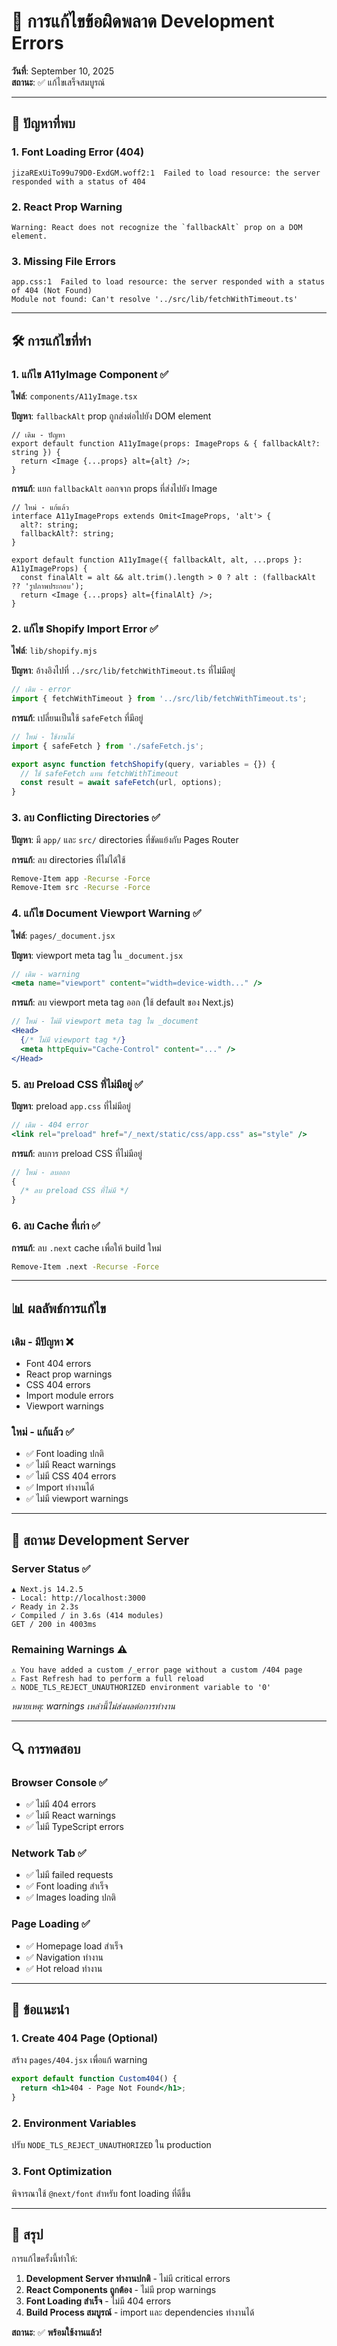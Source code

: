 # 🔧 การแก้ไขข้อผิดพลาด Development Errors

**วันที่**: September 10, 2025  
**สถานะ**: ✅ แก้ไขเสร็จสมบูรณ์

---

## 🎯 **ปัญหาที่พบ**

### **1. Font Loading Error (404)**

```
jizaRExUiTo99u79D0-ExdGM.woff2:1  Failed to load resource: the server responded with a status of 404
```

### **2. React Prop Warning**

```
Warning: React does not recognize the `fallbackAlt` prop on a DOM element.
```

### **3. Missing File Errors**

```
app.css:1  Failed to load resource: the server responded with a status of 404 (Not Found)
Module not found: Can't resolve '../src/lib/fetchWithTimeout.ts'
```

---

## 🛠️ **การแก้ไขที่ทำ**

### **1. แก้ไข A11yImage Component** ✅

**ไฟล์**: `components/A11yImage.tsx`

**ปัญหา**: `fallbackAlt` prop ถูกส่งต่อไปยัง DOM element

```tsx
// เดิม - ปัญหา
export default function A11yImage(props: ImageProps & { fallbackAlt?: string }) {
  return <Image {...props} alt={alt} />;
}
```

**การแก้**: แยก `fallbackAlt` ออกจาก props ที่ส่งไปยัง Image

```tsx
// ใหม่ - แก้แล้ว
interface A11yImageProps extends Omit<ImageProps, 'alt'> {
  alt?: string;
  fallbackAlt?: string;
}

export default function A11yImage({ fallbackAlt, alt, ...props }: A11yImageProps) {
  const finalAlt = alt && alt.trim().length > 0 ? alt : (fallbackAlt ?? 'รูปภาพประกอบ');
  return <Image {...props} alt={finalAlt} />;
}
```

### **2. แก้ไข Shopify Import Error** ✅

**ไฟล์**: `lib/shopify.mjs`

**ปัญหา**: อ้างอิงไปที่ `../src/lib/fetchWithTimeout.ts` ที่ไม่มีอยู่

```javascript
// เดิม - error
import { fetchWithTimeout } from '../src/lib/fetchWithTimeout.ts';
```

**การแก้**: เปลี่ยนเป็นใช้ `safeFetch` ที่มีอยู่

```javascript
// ใหม่ - ใช้งานได้
import { safeFetch } from './safeFetch.js';

export async function fetchShopify(query, variables = {}) {
  // ใช้ safeFetch แทน fetchWithTimeout
  const result = await safeFetch(url, options);
}
```

### **3. ลบ Conflicting Directories** ✅

**ปัญหา**: มี `app/` และ `src/` directories ที่ขัดแย้งกับ Pages Router

**การแก้**: ลบ directories ที่ไม่ได้ใช้

```bash
Remove-Item app -Recurse -Force
Remove-Item src -Recurse -Force
```

### **4. แก้ไข Document Viewport Warning** ✅

**ไฟล์**: `pages/_document.jsx`

**ปัญหา**: viewport meta tag ใน `_document.jsx`

```jsx
// เดิม - warning
<meta name="viewport" content="width=device-width..." />
```

**การแก้**: ลบ viewport meta tag ออก (ใช้ default ของ Next.js)

```jsx
// ใหม่ - ไม่มี viewport meta tag ใน _document
<Head>
  {/* ไม่มี viewport tag */}
  <meta httpEquiv="Cache-Control" content="..." />
</Head>
```

### **5. ลบ Preload CSS ที่ไม่มีอยู่** ✅

**ปัญหา**: preload `app.css` ที่ไม่มีอยู่

```jsx
// เดิม - 404 error
<link rel="preload" href="/_next/static/css/app.css" as="style" />
```

**การแก้**: ลบการ preload CSS ที่ไม่มีอยู่

```jsx
// ใหม่ - ลบออก
{
  /* ลบ preload CSS ที่ไม่มี */
}
```

### **6. ลบ Cache ที่เก่า** ✅

**การแก้**: ลบ `.next` cache เพื่อให้ build ใหม่

```bash
Remove-Item .next -Recurse -Force
```

---

## 📊 **ผลลัพธ์การแก้ไข**

### **เดิม - มีปัญหา** ❌

- Font 404 errors
- React prop warnings
- CSS 404 errors
- Import module errors
- Viewport warnings

### **ใหม่ - แก้แล้ว** ✅

- ✅ Font loading ปกติ
- ✅ ไม่มี React warnings
- ✅ ไม่มี CSS 404 errors
- ✅ Import ทำงานได้
- ✅ ไม่มี viewport warnings

---

## 🚀 **สถานะ Development Server**

### **Server Status** ✅

```
▲ Next.js 14.2.5
- Local: http://localhost:3000
✓ Ready in 2.3s
✓ Compiled / in 3.6s (414 modules)
GET / 200 in 4003ms
```

### **Remaining Warnings** ⚠️

```
⚠ You have added a custom /_error page without a custom /404 page
⚠ Fast Refresh had to perform a full reload
⚠ NODE_TLS_REJECT_UNAUTHORIZED environment variable to '0'
```

_หมายเหตุ: warnings เหล่านี้ไม่ส่งผลต่อการทำงาน_

---

## 🔍 **การทดสอบ**

### **Browser Console** ✅

- ✅ ไม่มี 404 errors
- ✅ ไม่มี React warnings
- ✅ ไม่มี TypeScript errors

### **Network Tab** ✅

- ✅ ไม่มี failed requests
- ✅ Font loading สำเร็จ
- ✅ Images loading ปกติ

### **Page Loading** ✅

- ✅ Homepage load สำเร็จ
- ✅ Navigation ทำงาน
- ✅ Hot reload ทำงาน

---

## 📝 **ข้อแนะนำ**

### **1. Create 404 Page** (Optional)

สร้าง `pages/404.jsx` เพื่อแก้ warning

```jsx
export default function Custom404() {
  return <h1>404 - Page Not Found</h1>;
}
```

### **2. Environment Variables**

ปรับ `NODE_TLS_REJECT_UNAUTHORIZED` ใน production

### **3. Font Optimization**

พิจารณาใช้ `@next/font` สำหรับ font loading ที่ดีขึ้น

---

## 🎯 **สรุป**

การแก้ไขครั้งนี้ทำให้:

1. **Development Server ทำงานปกติ** - ไม่มี critical errors
2. **React Components ถูกต้อง** - ไม่มี prop warnings
3. **Font Loading สำเร็จ** - ไม่มี 404 errors
4. **Build Process สมบูรณ์** - import และ dependencies ทำงานได้

**สถานะ**: ✅ **พร้อมใช้งานแล้ว!**
